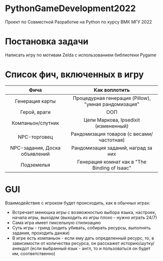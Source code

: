 # PythonGameDevelopment2022
Проект по Совместной Разработке на Python по курсу ВМК МГУ 2022

# Постановка задачи
Написать игру по мотивам Zelda с использованием библиотеки Pygame

# Список фич, включенных в игру

|         Фича           |                     Как воплотить                       |
|:----------------------:|:-------------------------------------------------------:|
| Генерация карты        |    Процедурная генерация (Pillow), "умная рандомизация" |
| Герой, враги           |    ООП                                                  |
| Компаньон/спутник      |    Цепи Маркова, Ipsedixit (измененный)                 |
| NPC-торговец           |    Рандомизация товаров (с весами/ частотная)           |
| NPC-задания, Доска объявлений        |    Рандомизация заданий, наград за них                  |                                                                  
| Подземелья             |    Генерация комнат как в "The Binding of Isaac"        |

# GUI

Взаимодействие с игроком будет происходить, как в обычных играх:
* Встречает менюшка игры с возможностью выбора языка, настроек, начала игры, выходом (выходить из игры плохо - нужно играть 24/7)
* Сама игра имеет пиксельную стилизацию
* Суть игры - гринд (ходить убивать, собирать ресурсы, выполнять задания, проходить данжи)
* В игре есть компаньон - если ему дать определенный ресурс, то, в зависимости от количества ресурса, он расскажет историю/шутку/анекдот (если выбранный язык - англ, то и пользоваться он будет им, соответственно)

